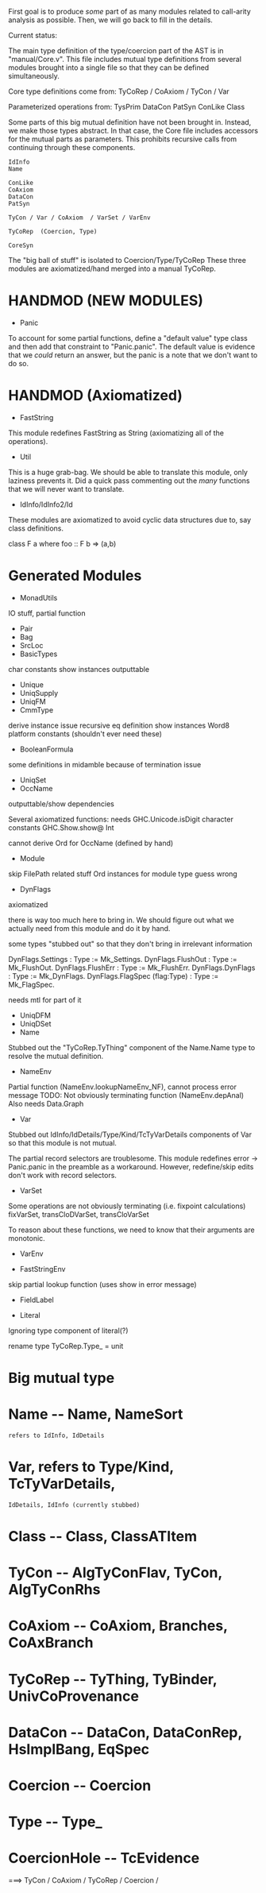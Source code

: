 First goal is to produce *some* part of as many modules related to call-arity
analysis as possible.  Then, we will go back to fill in the details.

Current status:

  The main type definition of the type/coercion part of the AST is in
  "manual/Core.v". This file includes mutual type definitions from several
  modules brought into a single file so that they can be defined
  simultaneously.

  Core type definitions come from:
    TyCoRep / CoAxiom / TyCon / Var

  Parameterized operations from:
    TysPrim
	DataCon
	PatSyn
	ConLike
	Class

  Some parts of this big mutual definition have not been brought in. Instead,
  we make those types abstract.  In that case, the Core file includes
  accessors for the mutual parts as parameters.  This prohibits recursive
  calls from continuing through these components.

    IdInfo
    Name

    ConLike
	CoAxiom
	DataCon
    PatSyn

    TyCon / Var / CoAxiom  / VarSet / VarEnv

    TyCoRep  (Coercion, Type)

	CoreSyn


  The "big ball of stuff" is isolated to Coercion/Type/TyCoRep
  These three modules are axiomatized/hand merged into a manual TyCoRep.



HANDMOD (NEW MODULES)
=====================

- Panic

To account for some partial functions, define a "default value" type class and
then add that constraint to "Panic.panic". The default value is evidence that
we *could* return an answer, but the panic is a note that we don't want to do
so.

HANDMOD (Axiomatized)
=====================

- FastString

This module redefines FastString as String (axiomatizing all of the operations).

- Util

This is a huge grab-bag. We should be able to translate this module, only
laziness prevents it. Did a quick pass commenting out the *many* functions
that we will never want to translate.

- IdInfo/IdInfo2/Id

These modules are axiomatized to avoid cyclic data structures due to, say
class definitions.


class F a where
  foo :: F b => (a,b)



Generated Modules
=================

-  MonadUtils

IO stuff, partial function

-  Pair
-  Bag
-  SrcLoc
-  BasicTypes

char constants
show instances
outputtable

-  Unique
-  UniqSupply
-  UniqFM
-  CmmType

derive instance issue
recursive eq definition
show instances
Word8
platform constants (shouldn't ever need these)

-  BooleanFormula

some definitions in midamble because of termination issue

-  UniqSet
-  OccName

outputtable/show dependencies

Several axiomatized functions:
  needs GHC.Unicode.isDigit
  character constants
  GHC.Show.show@ Int

cannot derive Ord for OccName (defined by hand)

-  Module

skip FilePath related stuff
Ord instances for module type guess wrong

-  DynFlags

axiomatized

there is way too much here to bring in. We should figure out 
what we actually need from this module and do it by hand.

some types "stubbed out" so that they don't bring in irrelevant information

DynFlags.Settings : Type := Mk_Settings.
DynFlags.FlushOut : Type := Mk_FlushOut.
DynFlags.FlushErr : Type := Mk_FlushErr.
DynFlags.DynFlags : Type := Mk_DynFlags.
DynFlags.FlagSpec (flag:Type) : Type := Mk_FlagSpec.

needs mtl for part of it

-  UniqDFM
-  UniqDSet
-  Name

Stubbed out the "TyCoRep.TyThing" component of the Name.Name type to resolve
the mutual definition.


-  NameEnv

Partial function (NameEnv.lookupNameEnv_NF), cannot process error message
TODO: Not obviously terminating function (NameEnv.depAnal)
Also needs Data.Graph

-  Var

Stubbed out IdInfo/IdDetails/Type/Kind/TcTyVarDetails components of
Var so that this module is not mutual.

The partial record selectors are troublesome. This module redefines error ->
Panic.panic in the preamble as a workaround.
However, redefine/skip edits don't work with record selectors.

-  VarSet

Some operations are not obviously terminating (i.e. fixpoint calculations)
fixVarSet, transCloDVarSet, transCloVarSet

To reason about these functions, we need to know that their arguments are
monotonic.

-  VarEnv

-  FastStringEnv

skip partial lookup function (uses show in error message)

-  FieldLabel

- Literal

Ignoring type component of literal(?)

rename type TyCoRep.Type_   = unit

Big mutual type
================

#  Name    -- Name, NameSort
    refers to IdInfo, IdDetails
#  Var, refers to Type/Kind, TcTyVarDetails,
	IdDetails, IdInfo (currently stubbed)
#  Class    -- Class, ClassATItem



#  TyCon    -- AlgTyConFlav, TyCon, AlgTyConRhs
#  CoAxiom  -- CoAxiom, Branches, CoAxBranch
#  TyCoRep  -- TyThing, TyBinder, UnivCoProvenance
#  DataCon  -- DataCon, DataConRep, HsImplBang, EqSpec
#  Coercion -- Coercion
#  Type     -- Type_
#  CoercionHole -- TcEvidence


===> TyCon / CoAxiom / TyCoRep / Coercion /
